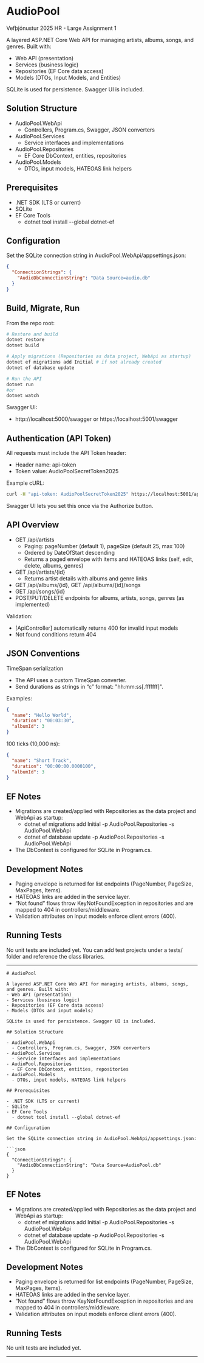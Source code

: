 # AudioPool
Vefþjónustur 2025 HR - Large Assignment 1 

A layered ASP.NET Core Web API for managing artists, albums, songs, and genres. Built with:
- Web API (presentation)
- Services (business logic)
- Repositories (EF Core data access)
- Models (DTOs, Input Models, and Entities)

SQLite is used for persistence. Swagger UI is included.

## Solution Structure

- AudioPool.WebApi
  - Controllers, Program.cs, Swagger, JSON converters
- AudioPool.Services
  - Service interfaces and implementations
- AudioPool.Repositories
  - EF Core DbContext, entities, repositories
- AudioPool.Models
  - DTOs, input models, HATEOAS link helpers

## Prerequisites

- .NET SDK (LTS or current)
- SQLite
- EF Core Tools
  - dotnet tool install --global dotnet-ef

## Configuration

Set the SQLite connection string in AudioPool.WebApi/appsettings.json:

```json
{
  "ConnectionStrings": {
    "AudioDbConnectionString": "Data Source=audio.db"
  }
}
```

## Build, Migrate, Run

From the repo root:

```bash
# Restore and build
dotnet restore
dotnet build

# Apply migrations (Repositories as data project, WebApi as startup)
dotnet ef migrations add Initial # if not already created
dotnet ef database update

# Run the API
dotnet run
#or 
dotnet watch
```

Swagger UI:
- http://localhost:5000/swagger or https://localhost:5001/swagger

## Authentication (API Token)

All requests must include the API Token header:

- Header name: api-token
- Token value: AudioPoolSecretToken2025

Example cURL:

```bash
curl -H "api-token: AudioPoolSecretToken2025" https://localhost:5001/api/artists
```

Swagger UI lets you set this once via the Authorize button.

## API Overview

- GET /api/artists
  - Paging: pageNumber (default 1), pageSize (default 25, max 100)
  - Ordered by DateOfStart descending
  - Returns a paged envelope with items and HATEOAS links (self, edit, delete, albums, genres)
- GET /api/artists/{id}
  - Returns artist details with albums and genre links
- GET /api/albums/{id}, GET /api/albums/{id}/songs
- GET /api/songs/{id}
- POST/PUT/DELETE endpoints for albums, artists, songs, genres (as implemented)

Validation:
- [ApiController] automatically returns 400 for invalid input models
- Not found conditions return 404

## JSON Conventions

TimeSpan serialization
- The API uses a custom TimeSpan converter.
- Send durations as strings in “c” format: "hh:mm:ss[.fffffff]".

Examples:
```json
{
  "name": "Hello World",
  "duration": "00:03:30",
  "albumId": 3
}
```

100 ticks (10,000 ns):
```json
{
  "name": "Short Track",
  "duration": "00:00:00.0000100",
  "albumId": 3
}
```

## EF Notes

- Migrations are created/applied with Repositories as the data project and WebApi as startup:
  - dotnet ef migrations add Initial -p AudioPool.Repositories -s AudioPool.WebApi
  - dotnet ef database update -p AudioPool.Repositories -s AudioPool.WebApi
- The DbContext is configured for SQLite in Program.cs.

## Development Notes

- Paging envelope is returned for list endpoints (PageNumber, PageSize, MaxPages, Items).
- HATEOAS links are added in the service layer.
- “Not found” flows throw KeyNotFoundException in repositories and are mapped to 404 in controllers/middleware.
- Validation attributes on input models enforce client errors (400).

## Running Tests

No unit tests are included yet. You can add test projects under a tests/ folder and reference the class libraries.

---
```// filepath: /Users/totomcfrodo/Documents/GitHub/AudioPool/README.md
# AudioPool

A layered ASP.NET Core Web API for managing artists, albums, songs, and genres. Built with:
- Web API (presentation)
- Services (business logic)
- Repositories (EF Core data access)
- Models (DTOs and input models)

SQLite is used for persistence. Swagger UI is included.

## Solution Structure

- AudioPool.WebApi
  - Controllers, Program.cs, Swagger, JSON converters
- AudioPool.Services
  - Service interfaces and implementations
- AudioPool.Repositories
  - EF Core DbContext, entities, repositories
- AudioPool.Models
  - DTOs, input models, HATEOAS link helpers

## Prerequisites

- .NET SDK (LTS or current)
- SQLite
- EF Core Tools
  - dotnet tool install --global dotnet-ef

## Configuration

Set the SQLite connection string in AudioPool.WebApi/appsettings.json:

```json
{
  "ConnectionStrings": {
    "AudioDbConnectionString": "Data Source=AudioPool.db"
  }
}
```

## EF Notes

- Migrations are created/applied with Repositories as the data project and WebApi as startup:
  - dotnet ef migrations add Initial -p AudioPool.Repositories -s AudioPool.WebApi
  - dotnet ef database update -p AudioPool.Repositories -s AudioPool.WebApi
- The DbContext is configured for SQLite in Program.cs.

## Development Notes

- Paging envelope is returned for list endpoints (PageNumber, PageSize, MaxPages, Items).
- HATEOAS links are added in the service layer.
- “Not found” flows throw KeyNotFoundException in repositories and are mapped to 404 in controllers/middleware.
- Validation attributes on input models enforce client errors (400).

## Running Tests

No unit tests are included yet.

---